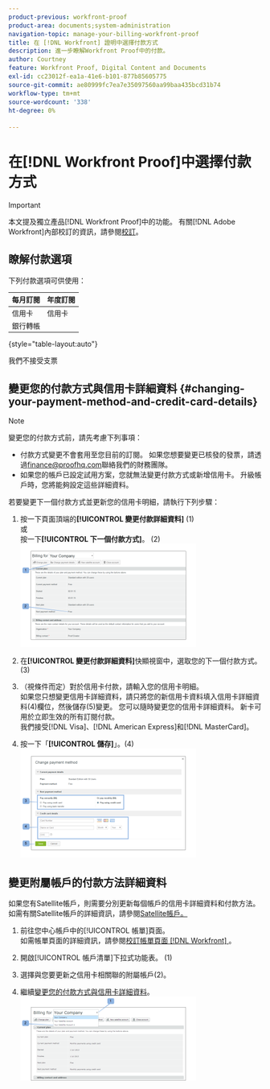 ```yaml
---
product-previous: workfront-proof
product-area: documents;system-administration
navigation-topic: manage-your-billing-workfront-proof
title: 在 [!DNL Workfront] 證明中選擇付款方式
description: 進一步瞭解Workfront Proof中的付款。
author: Courtney
feature: Workfront Proof, Digital Content and Documents
exl-id: cc23012f-ea1a-41e6-b101-877b85605775
source-git-commit: ae80999fc7ea7e35097560aa99baa435bcd31b74
workflow-type: tm+mt
source-wordcount: '338'
ht-degree: 0%

---
```


# 在[!DNL Workfront Proof]中選擇付款方式

>[!IMPORTANT]
>
>本文提及獨立產品[!DNL Workfront Proof]中的功能。 有關[!DNL Adobe Workfront]內部校訂的資訊，請參閱[校訂](../../../review-and-approve-work/proofing/proofing.md)。

## 瞭解付款選項

下列付款選項可供使用：

| **每月訂閱** | **年度訂閱** |
|---|---|
| 信用卡 | 信用卡 |
| 銀行轉帳 |

{style="table-layout:auto"}

我們不接受支票

## 變更您的付款方式與信用卡詳細資料 {#changing-your-payment-method-and-credit-card-details}

>[!NOTE]
>
>變更您的付款方式前，請先考慮下列事項：
>
>* 付款方式變更不會套用至您目前的訂閱。 如果您想要變更已核發的發票，請透過[finance@proofhq.com](mailto:finance@proofhq.com)聯絡我們的財務團隊。
>* 如果您的帳戶已設定試用方案，您就無法變更付款方式或新增信用卡。 升級帳戶時，您將能夠設定這些詳細資料。
>



若要變更下一個付款方式並更新您的信用卡明細，請執行下列步驟：

1. 按一下頁面頂端的&#x200B;**[!UICONTROL 變更付款詳細資料]** (1)\
   或\
   按一下&#x200B;**[!UICONTROL 下一個付款方式]**。 (2)\
   ![Payment_and_CC_details1.png](assets/payment-and-cc-details1-350x205.png)

1. 在&#x200B;**[!UICONTROL 變更付款詳細資料]**&#x200B;快顯視窗中，選取您的下一個付款方式。 (3)
1. （視條件而定）對於信用卡付款，請輸入您的信用卡明細。\
   如果您只想變更信用卡詳細資料，請只將您的新信用卡資料填入信用卡詳細資料(4)欄位，然後儲存(5)變更。 您可以隨時變更您的信用卡詳細資料。 新卡可用於立即生效的所有訂閱付款。\
   我們接受[!DNL Visa]、[!DNL American Express]和[!DNL MasterCard]。

1. 按一下「**[!UICONTROL 儲存]**」。(4)\
   ![Payment_and_CC_details.png](assets/payment-and-cc-details-350x217.png)

## 變更附屬帳戶的付款方法詳細資料

如果您有Satellite帳戶，則需要分別更新每個帳戶的信用卡詳細資料和付款方法。 如需有關Satellite帳戶的詳細資訊，請參閱[Satellite帳戶。](https://support.workfront.com/hc/en-us/sections/115000921108-Satellite-accounts)

1. 前往您中心帳戶中的[!UICONTROL 帳單]頁面。\
   如需帳單頁面的詳細資訊，請參閱[校訂帳單頁面 [!DNL Workfront] &#x200B;](../../../workfront-proof/wp-billingsettings/manage-your-billing/wp-billing-page.md)。

1. 開啟[!UICONTROL 帳戶清單]下拉式功能表。 (1)
1. 選擇與您要更新之信用卡相關聯的附屬帳戶(2)。
1. 繼續[變更您的付款方式與信用卡詳細資料](#changing-your-payment-method-and-credit-card-details)。\
   ![Satellite_Account_Billing_Page.png](assets/satellite-account-billing-page-350x167.png)
